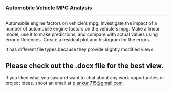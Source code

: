 ### Automobile Vehicle MPG Analysis
---
Automobile engine factors on vehicle's mpg: Investigate the impact of a number of automobile engine factors on the vehicle's mpg. Make a linear model, use it to make predictions, and compare with actual values using error differences. Create a residual plot and histogram for the errors.

It has different file types because they provide slightly modified views. 

Please check out the .docx file for the best view.
---
If you liked what you saw and want to chat about any work opportunities or project ideas, shoot an email at [p.ankur.715@gmail.com](mailto:p.ankur.715@gmail.com).
